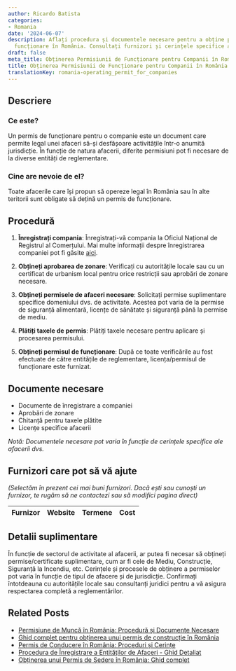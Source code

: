 ```yaml
---
author: Ricardo Batista
categories:
- Romania
date: '2024-06-07'
description: Aflați procedura și documentele necesare pentru a obține permisul de
  funcționare în România. Consultați furnizori și cerințele specifice ale afacerii.
draft: false
meta_title: Obținerea Permisiunii de Funcționare pentru Companii în România
title: Obținerea Permisiunii de Funcționare pentru Companii în România
translationKey: romania-operating_permit_for_companies
---
```



## Descriere
### Ce este?
Un permis de funcționare pentru o companie este un document care permite legal unei afaceri să-și desfășoare activitățile într-o anumită jurisdicție. În funcție de natura afacerii, diferite permisiuni pot fi necesare de la diverse entități de reglementare.

### Cine are nevoie de el?
Toate afacerile care își propun să opereze legal în România sau în alte teritorii sunt obligate să dețină un permis de funcționare. 

## Procedură
1. **Înregistrați compania**: Înregistrați-vă compania la Oficiul Național de Registrul al Comerțului. Mai multe informații despre înregistrarea companiei pot fi găsite [aici](https://www.onrc.ro/index.php/en/).
   
2. **Obțineți aprobarea de zonare**: Verificați cu autoritățile locale sau cu un certificat de urbanism local pentru orice restricții sau aprobări de zonare necesare.

3. **Obțineți permisele de afaceri necesare**: Solicitați permise suplimentare specifice domeniului dvs. de activitate. Acestea pot varia de la permise de siguranță alimentară, licențe de sănătate și siguranță până la permise de mediu.

4. **Plătiți taxele de permis**: Plătiți taxele necesare pentru aplicare și procesarea permisului.

5. **Obțineți permisul de funcționare**: După ce toate verificările au fost efectuate de către entitățile de reglementare, licența/permisul de funcționare este furnizat.

## Documente necesare
- Documente de înregistrare a companiei
- Aprobări de zonare
- Chitanță pentru taxele plătite
- Licențe specifice afacerii

*Notă: Documentele necesare pot varia în funcție de cerințele specifice ale afacerii dvs.*

## Furnizori care pot să vă ajute

_(Selectăm în prezent cei mai buni furnizori. Dacă ești sau cunoști un furnizor, te rugăm să ne contactezi sau să modifici pagina direct)_

| Furnizor        |     Website     |     Termene      |       Cost       |
| :-------------: | :-------------: |  :-------------: | :-------------: |

## Detalii suplimentare
În funcție de sectorul de activitate al afacerii, ar putea fi necesar să obțineți permise/certificate suplimentare, cum ar fi cele de Mediu, Construcție, Siguranță la Incendiu, etc. Cerințele și procesele de obținere a permiselor pot varia în funcție de tipul de afacere și de jurisdicție. Confirmați întotdeauna cu autoritățile locale sau consultanți juridici pentru a vă asigura respectarea completă a reglementărilor.
## Related Posts

- [Permisiune de Muncă în România: Procedură și Documente Necesare](https://tramitit.com/ro/guides/romania/solicitare_permis_de_munca_pentru_expati/)
- [Ghid complet pentru obținerea unui permis de construcție în România](https://tramitit.com/ro/guides/romania/autorizatie_de_construire/)
- [Permis de Conducere în România: Proceduri și Cerințe](https://tramitit.com/ro/guides/romania/permis_de_conducere/)
- [Procedura de Înregistrare a Entităților de Afaceri - Ghid Detaliat](https://tramitit.com/ro/guides/romania/inregistrare_firma/)
- [Obținerea unui Permis de Ședere în România: Ghid complet](https://tramitit.com/ro/guides/romania/permis_de_sedere/)